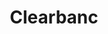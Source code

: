 ---
blog: https://blog.clearbanc.com/
facebook: https://facebook.com/clearbanc
instagram: https://instagram.com/clearbanc
linkedin: https://linkedin.com/company/clearbanc
logohandle: clearbanc
sort: clearbanc
title: Clearbanc
twitter: https://x.com/clearbanc
website: https://clearbanc.com/
---